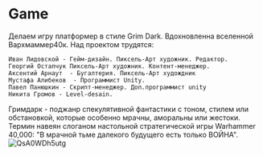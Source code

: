 # Game
Делаем игру платформер в стиле Grim Dark. Вдохновленна вселенной Вархмаммер40к.
Над проектом трудятся: 
```
Иван Лидовской - Гейм-дизайн. Пиксель-Арт художник. Редактор.
Георгий Остапчук Пиксель-Арт художник. Контент-менеджер.
Аксентий Арнаут  - Бугалтерия. Пиксель-Арт худождник 
Мустафа Алибеков  - Программист Unity.
Павел Панюшкин - Скрипт-менеджер. Доп.программист unity
Никита Громов - Level-desain. 
```
Гримдарк - поджанр спекулятивной фантастики с тоном, стилем или обстановкой, которые особенно мрачны, аморальны или жестоки. Термин навеян слоганом настольной стратегической игры Warhammer 40,000: "В мрачной тьме далекого будущего есть только ВОЙНА".
![QsA0WDh5utg](https://user-images.githubusercontent.com/90608498/152701975-bfb27b89-6e70-4aa5-ac51-a9d6ba30b23c.jpg)
